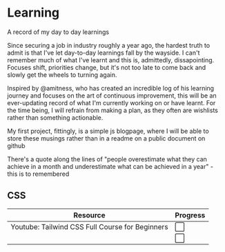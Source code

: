 # Learning
A record of my day to day learnings


Since securing a job in industry roughly a year ago, the hardest truth to admit is that I've let day-to-day learnings fall by the wayside. I can't remember much of what I've learnt and this is, admittedly, dissapointing. Focuses shift, priorities change, but it's not too late to come back and slowly get the wheels to turning again.

Inspired by @amitness, who has created an incredible log of his learning journey and focuses on the art of continuous improvement, this will be an ever-updating record of what I'm currently working on or have learnt. For the time being, I will refrain from making a plan, as they often are wishlists rather than something actionable.

My first project, fittingly, is a simple js blogpage, where I will be able to store these musings rather than in a readme on a public document on github

There's a quote along the lines of "people overestimate what they can achieve in a month and underestimate what can be achieved in a year" - this is to remembered


## CSS 

| Resource    | Progress    |
| ----------- | ----------- |
| Youtube: Tailwind CSS Full Course for Beginners | ⬜ |
|    | ⬜ |
